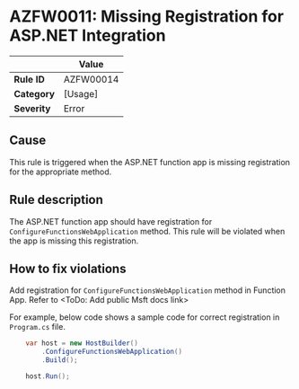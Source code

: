 # AZFW0011: Missing Registration for ASP.NET Integration

| | Value |
|-|-|
| **Rule ID** |AZFW00014|
| **Category** |[Usage]|
| **Severity** |Error|

## Cause

This rule is triggered when the ASP.NET function app is missing registration for the appropriate method.

## Rule description

The ASP.NET function app should have registration for `ConfigureFunctionsWebApplication` method. This rule will be violated when the app is missing this registration.

## How to fix violations

Add registration for `ConfigureFunctionsWebApplication` method in Function App. Refer to <ToDo: Add public Msft docs link>

For example, below code shows a sample code for correct registration in `Program.cs` file.

```csharp
    var host = new HostBuilder()
        .ConfigureFunctionsWebApplication()
        .Build();

    host.Run();
```
